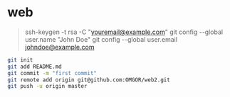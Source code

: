 # web

 
>ssh-keygen -t rsa -C "youremail@example.com"
>git config --global user.name "John Doe"
>git config --global user.email johndoe@example.com 

```bash
git init
git add README.md
git commit -m "first commit"
git remote add origin git@github.com:OMGOR/web2.git
git push -u origin master
```
